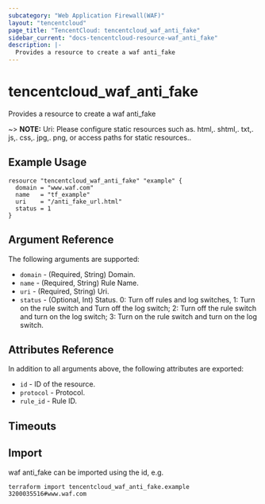 ```yaml
---
subcategory: "Web Application Firewall(WAF)"
layout: "tencentcloud"
page_title: "TencentCloud: tencentcloud_waf_anti_fake"
sidebar_current: "docs-tencentcloud-resource-waf_anti_fake"
description: |-
  Provides a resource to create a waf anti_fake
---
```


# tencentcloud_waf_anti_fake

Provides a resource to create a waf anti_fake

~> **NOTE:** Uri: Please configure static resources such as. html,. shtml,. txt,. js,. css,. jpg,. png, or access paths for static resources..

## Example Usage

```hcl
resource "tencentcloud_waf_anti_fake" "example" {
  domain = "www.waf.com"
  name   = "tf_example"
  uri    = "/anti_fake_url.html"
  status = 1
}
```

## Argument Reference

The following arguments are supported:

* `domain` - (Required, String) Domain.
* `name` - (Required, String) Rule Name.
* `uri` - (Required, String) Uri.
* `status` - (Optional, Int) Status. 0: Turn off rules and log switches, 1: Turn on the rule switch and Turn off the log switch; 2: Turn off the rule switch and turn on the log switch; 3: Turn on the rule switch and turn on the log switch.

## Attributes Reference

In addition to all arguments above, the following attributes are exported:

* `id` - ID of the resource.
* `protocol` - Protocol.
* `rule_id` - Rule ID.


## Timeouts

<no value>


## Import

waf anti_fake can be imported using the id, e.g.

```
terraform import tencentcloud_waf_anti_fake.example 3200035516#www.waf.com
```

